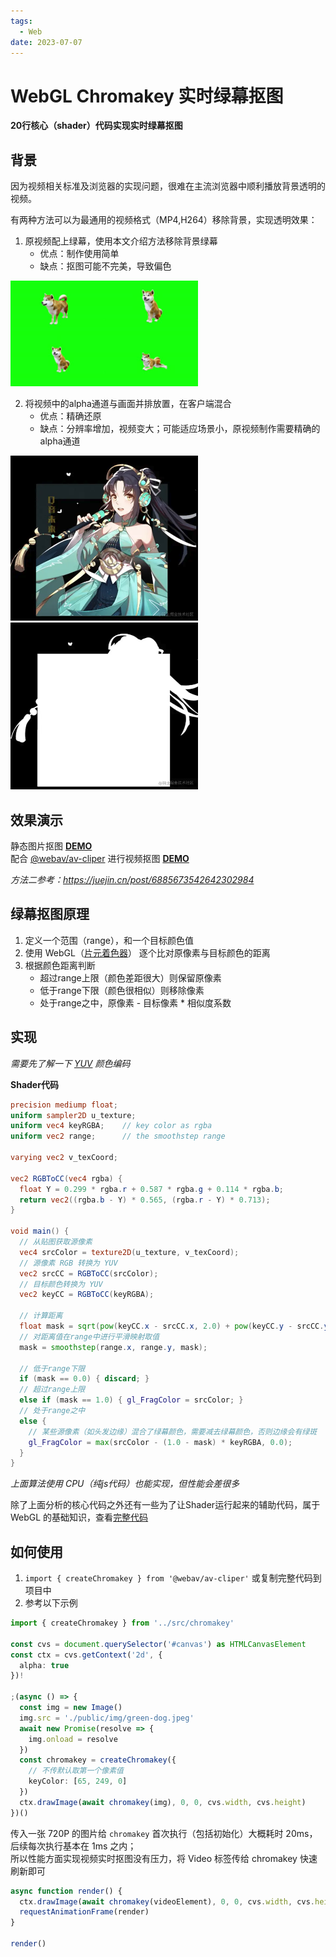 ```yaml
---
tags:
  - Web
date: 2023-07-07
---
```


# WebGL Chromakey 实时绿幕抠图

**20行核心（shader）代码实现实时绿幕抠图**  

## 背景
因为视频相关标准及浏览器的实现问题，很难在主流浏览器中顺利播放背景透明的视频。  

有两种方法可以为最通用的视频格式（MP4,H264）移除背景，实现透明效果：
1. 原视频配上绿幕，使用本文介绍方法移除背景绿幕
   - 优点：制作使用简单
   - 缺点：抠图可能不完美，导致偏色  
<img src="./green-dog.jpeg" width="300">  

2. 将视频中的alpha通道与画面并排放置，在客户端混合
   - 优点：精确还原
   - 缺点：分辨率增加，视频变大；可能适应场景小，原视频制作需要精确的alpha通道  
<img src="./webgl-alpha2.png" width="300">
<img src="./webgl-alpha1.png" width="300">

## 效果演示
静态图片抠图 **[DEMO](https://hughfenghen.github.io/WebAV/demo/chromakey.html)**  
配合 [@webav/av-cliper](https://github.com/hughfenghen/WebAV/blob/main/packages/av-cliper) 进行视频抠图 **[DEMO](https://hughfenghen.github.io/WebAV/demo/concat-media.html)**  

*方法二参考：<https://juejin.cn/post/6885673542642302984>*  

## 绿幕抠图原理
1. 定义一个范围（range），和一个目标颜色值
2. 使用 WebGL（[片元着色器](https://developer.mozilla.org/zh-CN/docs/Web/API/WebGLShader)） 逐个比对原像素与目标颜色的距离
3. 根据颜色距离判断
   - 超过range上限（颜色差距很大）则保留原像素  
   - 低于range下限（颜色很相似）则移除像素  
   - 处于range之中，原像素 - 目标像素 * 相似度系数

## 实现
*需要先了解一下 [YUV](https://baike.baidu.com/item/YCrCb/10874556) 颜色编码*

**Shader代码**
```glsl
precision mediump float;
uniform sampler2D u_texture;
uniform vec4 keyRGBA;    // key color as rgba
uniform vec2 range;      // the smoothstep range

varying vec2 v_texCoord;

vec2 RGBToCC(vec4 rgba) {
  float Y = 0.299 * rgba.r + 0.587 * rgba.g + 0.114 * rgba.b;
  return vec2((rgba.b - Y) * 0.565, (rgba.r - Y) * 0.713);
}

void main() {
  // 从贴图获取源像素
  vec4 srcColor = texture2D(u_texture, v_texCoord);
  // 源像素 RGB 转换为 YUV
  vec2 srcCC = RGBToCC(srcColor);
  // 目标颜色转换为 YUV
  vec2 keyCC = RGBToCC(keyRGBA);

  // 计算距离
  float mask = sqrt(pow(keyCC.x - srcCC.x, 2.0) + pow(keyCC.y - srcCC.y, 2.0));
  // 对距离值在range中进行平滑映射取值
  mask = smoothstep(range.x, range.y, mask);

  // 低于range下限
  if (mask == 0.0) { discard; }
  // 超过range上限
  else if (mask == 1.0) { gl_FragColor = srcColor; }
  // 处于range之中
  else {
    // 某些源像素（如头发边缘）混合了绿幕颜色，需要减去绿幕颜色，否则边缘会有绿斑
    gl_FragColor = max(srcColor - (1.0 - mask) * keyRGBA, 0.0);
  }
}
```

*上面算法使用 CPU（纯js代码）也能实现，但性能会差很多*  

除了上面分析的核心代码之外还有一些为了让Shader运行起来的辅助代码，属于 WebGL 的基础知识，查看[完整代码](https://github.com/hughfenghen/WebAV/blob/main/packages/av-cliper/src/chromakey.ts)  

## 如何使用
1. `import { createChromakey } from '@webav/av-cliper'` 或复制完整代码到项目中
2. 参考以下示例
```ts
import { createChromakey } from '../src/chromakey'

const cvs = document.querySelector('#canvas') as HTMLCanvasElement
const ctx = cvs.getContext('2d', {
  alpha: true
})!

;(async () => {
  const img = new Image()
  img.src = './public/img/green-dog.jpeg'
  await new Promise(resolve => {
    img.onload = resolve
  })
  const chromakey = createChromakey({
    // 不传默认取第一个像素值
    keyColor: [65, 249, 0]
  })
  ctx.drawImage(await chromakey(img), 0, 0, cvs.width, cvs.height)
})()
```

传入一张 720P 的图片给 `chromakey` 首次执行（包括初始化）大概耗时 20ms，后续每次执行基本在 1ms 之内；  
所以性能方面实现视频实时抠图没有压力，将 Video 标签传给 chromakey 快速刷新即可  
```js
async function render() {
  ctx.drawImage(await chromakey(videoElement), 0, 0, cvs.width, cvs.height)
  requestAnimationFrame(render)
}

render()
```
